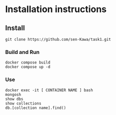 # Installation instructions
## Install
```
git clone https://github.com/sen-Kawa/task1.git
```
### Build and Run
```
docker compose build
docker compose up -d
```

### Use
```
docker exec -it [ CONTAINER NAME ] bash
mongosh
show dbs
show collections
db.[collection name].find()
```
